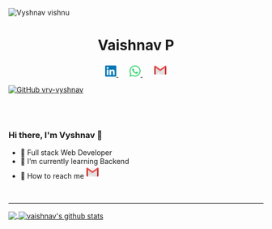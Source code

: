 
<p align="left"> <img src="https://komarev.com/ghpvc/?username=vrv-vyshnav&label=Views&color=blue&style=plastic" alt="Vyshnav vishnu" /> </p>

<h1 align='center'>
  Vaishnav P
 </h1>
<p align="center">

<a href="https://linkedin.com/in/vrv-vyshnav">
  <img alt="Vaishnav's Linkdein" width="22px" src="static/icons/linkedin.svg" />
</a>
&ensp; &ensp;
<a href="https://wa.me/+918129637037">
  <img alt="Vaishnav's Whatsapp" width="22px" src="static/icons/whatsapp.svg" />
</a>
&ensp; &ensp;
<a href="mailto:vrv.VaishnavP@gmail.com"><img height="26px" src='static/icons/icons8-gmail-logo.svg'/>
    
  </a>

[![GitHub vrv-vyshnav](https://img.shields.io/github/followers/vrv-vyshnav?label=follow&style=social)](https://github.com/vrv-vyshnav)
</p>

<br>
<br>


### Hi there, I'm Vyshnav 👋

- 🥅 Full stack Web Developer 
- 🥅 I’m currently learning Backend
- 🥅 How to reach me <a href="mailto:vrv.VaishnavP@gmail.com"><img height="26px" src='static/icons/icons8-gmail-logo.svg'/></a>



<br>

---

<a href="https://github.com/vrv-vyshnav">
  <img align="center" src="https://github-readme-stats.vercel.app/api/top-langs/?username=vrv-vyshnav&theme=dark&hide_langs_below=1" />
</a>
<a href="https://github.com/vrv-vyshnav">
 <img align="center" src="https://github-readme-stats.vercel.app/api?username=vrv-vyshnav&show_icons=true&theme=dark&line_height=27" alt="vaishnav's github stats"/>
</a>
